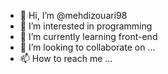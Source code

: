 - 👋 Hi, I’m @mehdizouari98
- 👀 I’m interested in programming
- 🌱 I’m currently learning front-end 
- 💞️ I’m looking to collaborate on ...
- 📫 How to reach me ...

<!---
mehdizouari98/mehdizouari98 is a ✨ special ✨ repository because its `README.md` (this file) appears on your GitHub profile.
You can click the Preview link to take a look at your changes.
--->
